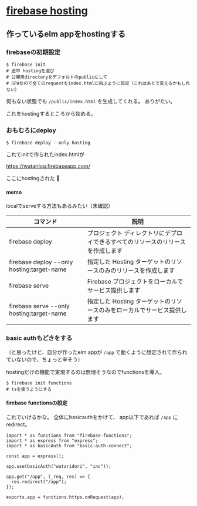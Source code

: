 # [firebase hosting](https://firebase.google.com/docs/hosting/quickstart?hl=ja)

## 作っているelm appをhostingする

### firebaseの初期設定

```
$ firebase init
# 途中 hostingを選び
# 公開用directoryをデフォルトのpublicにして
# SPAなので全てのrequestをindex.htmlに飛ぶように設定（これはあとで変えるかもしれない）
```

何もない状態でも `/public/index.html` を生成してくれる。
ありがたい。

これをhostingするところから始める。

### おもむろにdeploy

```
$ firebase deploy --only hosting
```

これでinitで作られたindex.htmlが

https://watarilog.firebaseapp.com/

ここにhostingされた :tada:

#### memo

localでserveする方法もあるみたい（未確認）

| コマンド | 説明 |
| --- | --- |
| firebase deploy | プロジェクト ディレクトリにデプロイできるすべてのリソースのリリースを作成します |
| firebase deploy --only hosting:target-name | 指定した Hosting ターゲットのリソースのみのリリースを作成します |
| firebase serve | Firebase プロジェクトをローカルでサービス提供します |
| firebase serve --only hosting:target-name | 指定した Hosting ターゲットのリソースのみをローカルでサービス提供します |

### basic authもどきをする

（と思ったけど、自分が作ったelm appが `/app` で動くように想定されて作られていないので、ちょっと辛そう）

hostingだけの機能で実現するのは無理そうなのでfunctionsを導入。

```
$ firebase init functions
# tsを使うようにする
```

#### firebase functionsの設定

これでいけるかな。
全体にbasicauthをかけて、
app以下であれば `/app` にredirect。

```
import * as functions from "firebase-functions";
import * as express from "express";
import * as basicAuth from "basic-auth-connect";

const app = express();

app.use(basicAuth("wataridori", "inc"));

app.get("/app", (_req, res) => {
  res.redirect("/app");
});

exports.app = functions.https.onRequest(app);
```
